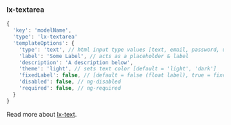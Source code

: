 ### lx-textarea

```javascript
{
  'key': 'modelName',
  'type': 'lx-textarea'
  'templateOptions': {
    'type': 'text', // html input type values [text, email, password, url, number]
    'label': 'Some Label', // acts as a placeholder & label
    'description': 'A description below',
    'theme': 'light', // sets text color [default = 'light', 'dark']
    'fixedLabel': false, // [default = false (float label), true = fixed label]
    'disabled': false, // ng-disabled
    'required': false, // ng-required
  }
}
```

Read more about [lx-text](http://ui.lumapps.com/directives/text-fields).
